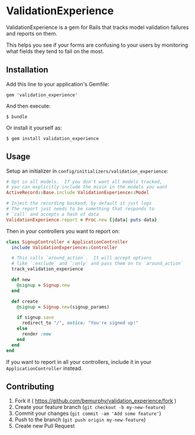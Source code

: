 # ValidationExperience

ValidationExperience is a gem for Rails that tracks model validation failures and
reports on them.

This helps you see if your forms are confusing to your users by monitoring what
fields they tend to fail on the most.

## Installation

Add this line to your application's Gemfile:

    gem 'validation_experience'

And then execute:

    $ bundle

Or install it yourself as:

    $ gem install validation_experience

## Usage

Setup an initializer in `config/initializers/validation_experience`:

```ruby
# Opt in all models.  If you don't want all models tracked,
# you can explicitly include the mixin in the models you want
ActiveRecord::Base.include ValidationExperience::Model

# Inject the recording backend, by default it just logs
# The report just needs to be something that responds to
# `call` and accepts a hash of data
ValidationExperience.report = Proc.new {|data| puts data}

```

Then in your controllers you want to report on:

```ruby
class SignupController < ApplicationController
  include ValidationExperience::Controller

  # This calls `around_action`.  It will accept options
  # like `:exclude` and `:only` and pass them on to `around_action`
  track_validation_experience

  def new
    @signup = Signup.new
  end

  def create
    @signup = Signup.new(signup_params)

    if signup.save
      redirect_to "/", notice: "You're signed up!"
    else
      render :new
    end
  end
end
```

If you want to report in all your controllers, include it in your
`ApplicationController` instead.

## Contributing

1. Fork it ( https://github.com/bemurphy/validation_experience/fork )
2. Create your feature branch (`git checkout -b my-new-feature`)
3. Commit your changes (`git commit -am 'Add some feature'`)
4. Push to the branch (`git push origin my-new-feature`)
5. Create new Pull Request
